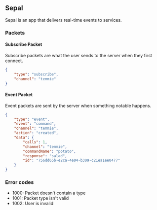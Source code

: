 ## Sepal

Sepal is an app that delivers real-time events to services.

### Packets

#### Subscribe Packet
Subscribe packets are what the user sends to the server when they first connect.

```json
{
    "type": "subscribe",
    "channel": "temmie"
}
```
#### Event Packet
Event packets are sent by the server when something notable happens.

```json
{
    "type": "event",
    "event": "command",
    "channel": "temmie",
    "action": "created",
    "data": {
        "calls": 1,
        "channel": "temmie",
        "commandName": "potato",
        "response": "salad",
        "id": "756dd65b-e2ca-4e04-b309-c21ea1ee0477"
    }
}
```

### Error codes

 - 1000: Packet doesn't contain a type
 - 1001: Packet type isn't valid
 - 1002: User is invalid
